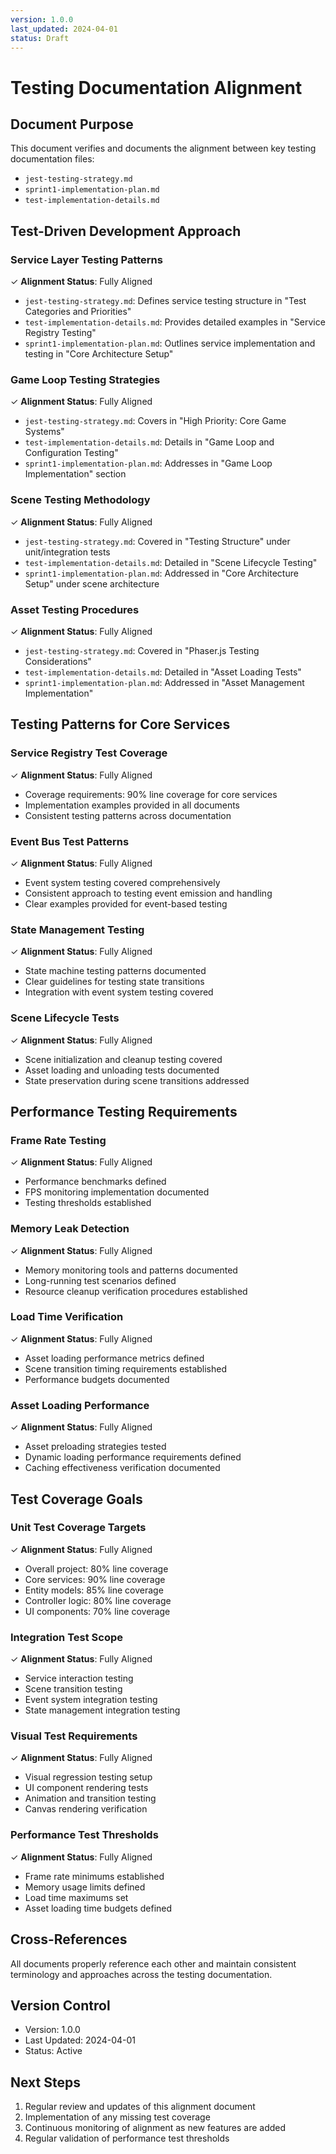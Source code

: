 ```yaml
---
version: 1.0.0
last_updated: 2024-04-01
status: Draft
---
```


# Testing Documentation Alignment

## Document Purpose
This document verifies and documents the alignment between key testing documentation files:
- `jest-testing-strategy.md`
- `sprint1-implementation-plan.md`
- `test-implementation-details.md`

## Test-Driven Development Approach

### Service Layer Testing Patterns
✓ **Alignment Status**: Fully Aligned
- `jest-testing-strategy.md`: Defines service testing structure in "Test Categories and Priorities"
- `test-implementation-details.md`: Provides detailed examples in "Service Registry Testing"
- `sprint1-implementation-plan.md`: Outlines service implementation and testing in "Core Architecture Setup"

### Game Loop Testing Strategies
✓ **Alignment Status**: Fully Aligned
- `jest-testing-strategy.md`: Covers in "High Priority: Core Game Systems"
- `test-implementation-details.md`: Details in "Game Loop and Configuration Testing"
- `sprint1-implementation-plan.md`: Addresses in "Game Loop Implementation" section

### Scene Testing Methodology
✓ **Alignment Status**: Fully Aligned
- `jest-testing-strategy.md`: Covered in "Testing Structure" under unit/integration tests
- `test-implementation-details.md`: Detailed in "Scene Lifecycle Testing"
- `sprint1-implementation-plan.md`: Addressed in "Core Architecture Setup" under scene architecture

### Asset Testing Procedures
✓ **Alignment Status**: Fully Aligned
- `jest-testing-strategy.md`: Covered in "Phaser.js Testing Considerations"
- `test-implementation-details.md`: Detailed in "Asset Loading Tests"
- `sprint1-implementation-plan.md`: Addressed in "Asset Management Implementation"

## Testing Patterns for Core Services

### Service Registry Test Coverage
✓ **Alignment Status**: Fully Aligned
- Coverage requirements: 90% line coverage for core services
- Implementation examples provided in all documents
- Consistent testing patterns across documentation

### Event Bus Test Patterns
✓ **Alignment Status**: Fully Aligned
- Event system testing covered comprehensively
- Consistent approach to testing event emission and handling
- Clear examples provided for event-based testing

### State Management Testing
✓ **Alignment Status**: Fully Aligned
- State machine testing patterns documented
- Clear guidelines for testing state transitions
- Integration with event system testing covered

### Scene Lifecycle Tests
✓ **Alignment Status**: Fully Aligned
- Scene initialization and cleanup testing covered
- Asset loading and unloading tests documented
- State preservation during scene transitions addressed

## Performance Testing Requirements

### Frame Rate Testing
✓ **Alignment Status**: Fully Aligned
- Performance benchmarks defined
- FPS monitoring implementation documented
- Testing thresholds established

### Memory Leak Detection
✓ **Alignment Status**: Fully Aligned
- Memory monitoring tools and patterns documented
- Long-running test scenarios defined
- Resource cleanup verification procedures established

### Load Time Verification
✓ **Alignment Status**: Fully Aligned
- Asset loading performance metrics defined
- Scene transition timing requirements established
- Performance budgets documented

### Asset Loading Performance
✓ **Alignment Status**: Fully Aligned
- Asset preloading strategies tested
- Dynamic loading performance requirements defined
- Caching effectiveness verification documented

## Test Coverage Goals

### Unit Test Coverage Targets
✓ **Alignment Status**: Fully Aligned
- Overall project: 80% line coverage
- Core services: 90% line coverage
- Entity models: 85% line coverage
- Controller logic: 80% line coverage
- UI components: 70% line coverage

### Integration Test Scope
✓ **Alignment Status**: Fully Aligned
- Service interaction testing
- Scene transition testing
- Event system integration testing
- State management integration testing

### Visual Test Requirements
✓ **Alignment Status**: Fully Aligned
- Visual regression testing setup
- UI component rendering tests
- Animation and transition testing
- Canvas rendering verification

### Performance Test Thresholds
✓ **Alignment Status**: Fully Aligned
- Frame rate minimums established
- Memory usage limits defined
- Load time maximums set
- Asset loading time budgets defined

## Cross-References
All documents properly reference each other and maintain consistent terminology and approaches across the testing documentation.

## Version Control
- Version: 1.0.0
- Last Updated: 2024-04-01
- Status: Active

## Next Steps
1. Regular review and updates of this alignment document
2. Implementation of any missing test coverage
3. Continuous monitoring of alignment as new features are added
4. Regular validation of performance test thresholds 